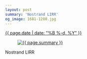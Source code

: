 ```yaml
---
layout: post
summary: 'Nostrand LIRR'
og_image: 1681-1280.jpg
---
```


<div class="post">
 <time>
  <a href="/1681">
   {{ page.date | date: "%B %-d, %Y" }}
  </a>
 </time>
 <a href="/1681">
  <figure data-taken="10/1/2022">
   <img alt="{{ page.summary }}" sizes="(min-width: 700px) 50vw, calc(100vw - 2rem)" src="{{ site.assets_url }}/1681-640.jpg" srcset="{{ site.assets_url }}/1681-320.jpg 320w, {{ site.assets_url }}/1681-640.jpg 640w, {{ site.assets_url }}/1681-960.jpg 960w, {{ site.assets_url }}/1681-1280.jpg 1280w"/>
  </figure>
 </a>
 <span>
  Nostrand LIRR
 </span>
</div>
